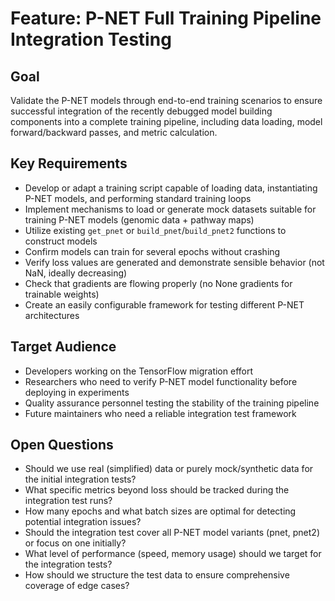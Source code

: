 # Feature: P-NET Full Training Pipeline Integration Testing

## Goal

Validate the P-NET models through end-to-end training scenarios to ensure successful integration of the recently debugged model building components into a complete training pipeline, including data loading, model forward/backward passes, and metric calculation.

## Key Requirements

- Develop or adapt a training script capable of loading data, instantiating P-NET models, and performing standard training loops
- Implement mechanisms to load or generate mock datasets suitable for training P-NET models (genomic data + pathway maps)
- Utilize existing `get_pnet` or `build_pnet`/`build_pnet2` functions to construct models
- Confirm models can train for several epochs without crashing
- Verify loss values are generated and demonstrate sensible behavior (not NaN, ideally decreasing)
- Check that gradients are flowing properly (no None gradients for trainable weights)
- Create an easily configurable framework for testing different P-NET architectures

## Target Audience

- Developers working on the TensorFlow migration effort
- Researchers who need to verify P-NET model functionality before deploying in experiments
- Quality assurance personnel testing the stability of the training pipeline
- Future maintainers who need a reliable integration test framework

## Open Questions

- Should we use real (simplified) data or purely mock/synthetic data for the initial integration tests?
- What specific metrics beyond loss should be tracked during the integration test runs?
- How many epochs and what batch sizes are optimal for detecting potential integration issues?
- Should the integration test cover all P-NET model variants (pnet, pnet2) or focus on one initially?
- What level of performance (speed, memory usage) should we target for the integration tests?
- How should we structure the test data to ensure comprehensive coverage of edge cases?
